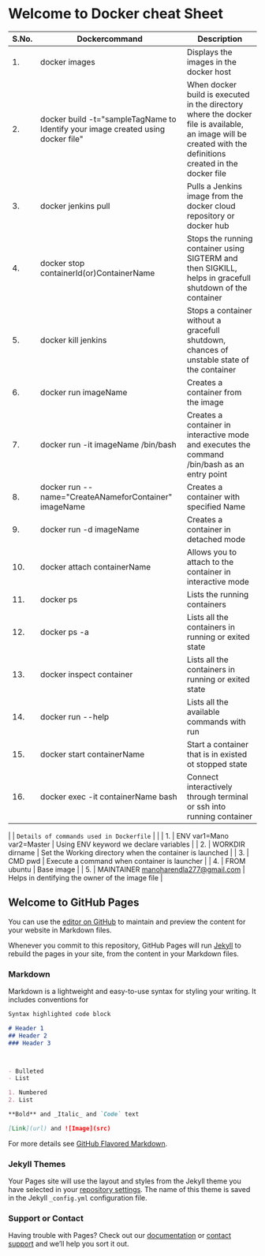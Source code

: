 # Welcome to Docker cheat Sheet


| S.No. | Dockercommand | Description | 
| --- | --- | --- |
| 1. | docker images | Displays the images in the docker host |
| 2. | docker build -t="sampleTagName to Identify your image created using docker file" | When docker build is executed in the directory where the docker file is available, an image will be created with the definitions created in the docker file |
| 3. | docker jenkins pull | Pulls a Jenkins image from the docker cloud repository or docker hub  |
| 4. | docker stop containerId(or)ContainerName | Stops the running container using SIGTERM and then SIGKILL, helps in gracefull shutdown of the container |
| 5. | docker kill jenkins | Stops a container without a gracefull shutdown, chances of unstable state of the container |
| 6. | docker run imageName | Creates a container from the image |
| 7. | docker run -it imageName /bin/bash | Creates a container in interactive mode and executes the command /bin/bash as an entry point |
| 8. | docker run --name="CreateANameforContainer" imageName  | Creates a container with specified Name |
| 9. | docker run -d imageName  | Creates a container in detached mode |
| 10. | docker attach containerName  | Allows you to attach to the container in interactive mode |
| 11. | docker ps  | Lists the running containers |
| 12. | docker ps -a  | Lists all the containers in running or exited state |
| 13. | docker inspect container  | Lists all the containers in running or exited state |
| 14. | docker run --help  | Lists all the available commands with run |
| 15. | docker start containerName  | Start a container that is in existed ot stopped state |
| 16. | docker exec -it containerName bash | Connect interactively through terminal or ssh into running container |








|    | `Details of commands used in Dockerfile` |  |
| 1. |  ENV var1=Mano var2=Master |  Using ENV keyword we declare variables |
| 2. | WORKDIR dirname | Set the Working directory when the container is launched |
| 3. | CMD pwd |  Execute a command when container is launcher |
| 4. | FROM ubuntu | Base image |
| 5. | MAINTAINER  manoharendla277@gmail.com | Helps in dentifying the  owner of the image file |




































## Welcome to GitHub Pages

You can use the [editor on GitHub](https://github.com/manoharendla/DockerCheatSheet/edit/gh-pages/README.md) to maintain and preview the content for your website in Markdown files.

Whenever you commit to this repository, GitHub Pages will run [Jekyll](https://jekyllrb.com/) to rebuild the pages in your site, from the content in your Markdown files.

### Markdown

Markdown is a lightweight and easy-to-use syntax for styling your writing. It includes conventions for

```markdown
Syntax highlighted code block

# Header 1
## Header 2
### Header 3



- Bulleted
- List

1. Numbered
2. List

**Bold** and _Italic_ and `Code` text

[Link](url) and ![Image](src)
```

For more details see [GitHub Flavored Markdown](https://guides.github.com/features/mastering-markdown/).

### Jekyll Themes

Your Pages site will use the layout and styles from the Jekyll theme you have selected in your [repository settings](https://github.com/manoharendla/DockerCheatSheet/settings). The name of this theme is saved in the Jekyll `_config.yml` configuration file.

### Support or Contact

Having trouble with Pages? Check out our [documentation](https://help.github.com/categories/github-pages-basics/) or [contact support](https://github.com/contact) and we’ll help you sort it out.
